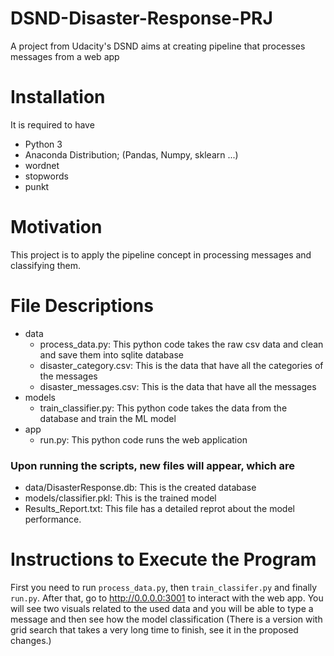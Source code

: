 # DSND-Disaster-Response-PRJ
A project from Udacity's DSND aims at creating pipeline that processes messages from a web app
# Installation
It is required to have
* Python 3
* Anaconda Distribution; (Pandas, Numpy, sklearn ...)
* wordnet
* stopwords
* punkt

# Motivation
This project is to apply the pipeline concept in processing messages and classifying them.

# File Descriptions
* data
  * process_data.py: This python code takes the raw csv data and clean and save them into sqlite database
  * disaster_category.csv: This is the data that have all the categories of the messages
  * disaster_messages.csv: This is the data that have all the messages
* models
  * train_classifier.py: This python code takes the data from the database and train the ML model
* app
  - run.py: This python code runs the web application

### Upon running the scripts, new files will appear, which are
  * data/DisasterResponse.db: This is the created database
  * models/classifier.pkl: This is the trained model
  * Results_Report.txt: This file has a detailed reprot about the model performance.

# Instructions to Execute the Program
First you need to run `process_data.py`, then `train_classifer.py` and finally `run.py`.
After that, go to http://0.0.0.0:3001 to interact with the web app.
You will see two visuals related to the used data and you will be able to type a message and then see how the model classification 
(There is a version with grid search that takes a very long time to finish, see it in the proposed changes.)

